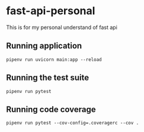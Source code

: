 # fast-api-personal
This is for my personal understand of fast api


## Running application
```
pipenv run uvicorn main:app --reload
```

## Running the test suite
```
pipenv run pytest
```

## Running code coverage
```
pipenv run pytest --cov-config=.coveragerc --cov .
```